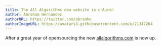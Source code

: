 ```yaml
---
title: The All Algorithms new website is online!
author: Abraham Hernandez
authorURL: https://twitter.com/abranhe
authorImageURL: https://avatars3.githubusercontent.com/u/21347264
---
```


After a great year of opensourcing the new [allalgorithms.com](https://allalgorithms.com) is now up.